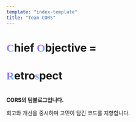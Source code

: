 ```yaml
---
template: "index-template"
title: "Team CORS"
---
```


<h1><hl>C</hl>hief <hl>O</hl>bjective =</h1>

<h1><hl>R</hl>etro<hl>s</hl>pect</h1>

<br/><b>CORS의 팀블로그입니다.</b>

회고와 개선을 중시하며 고민이 담긴 코드를 지향합니다.

<style>
    h1 > hl {
        background: linear-gradient(135.21deg, #E335FF 10.38%, #00FFFF 104.83%);
        background-clip: text;
        -webkit-background-clip: text;
        color: transparent;
        font-family: "Montserrat-Bold";
    }
</style>
